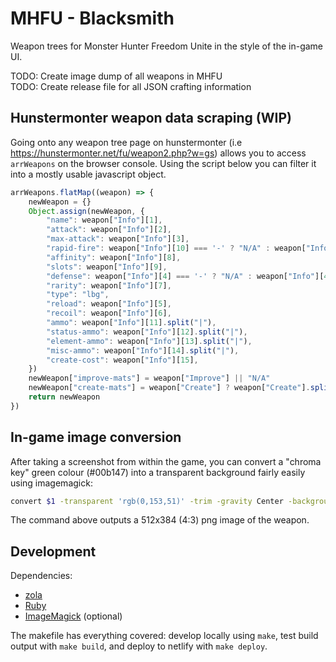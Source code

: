 # MHFU - Blacksmith 

Weapon trees for Monster Hunter Freedom Unite in the style of the in-game UI.

TODO: Create image dump of all weapons in MHFU  
TODO: Create release file for all JSON crafting information

## Hunstermonter weapon data scraping (WIP)

Going onto any weapon tree page on hunstermonter (i.e https://hunstermonter.net/fu/weapon2.php?w=gs) allows you to access `arrWeapons` on the browser console. Using the script below you can filter it into a mostly usable javascript object.

```javascript
arrWeapons.flatMap((weapon) => {
	newWeapon = {}
	Object.assign(newWeapon, {
		"name": weapon["Info"][1],
		"attack": weapon["Info"][2],
		"max-attack": weapon["Info"][3],
		"rapid-fire": weapon["Info"][10] === '-' ? "N/A" : weapon["Info"][10],
		"affinity": weapon["Info"][8],
		"slots": weapon["Info"][9],
		"defense": weapon["Info"][4] === '-' ? "N/A" : weapon["Info"][4],
		"rarity": weapon["Info"][7],
		"type": "lbg",
		"reload": weapon["Info"][5],
		"recoil": weapon["Info"][6],
		"ammo": weapon["Info"][11].split("|"),
		"status-ammo": weapon["Info"][12].split("|"),
		"element-ammo": weapon["Info"][13].split("|"),
		"misc-ammo": weapon["Info"][14].split("|"),
		"create-cost": weapon["Info"][15],
	})
	newWeapon["improve-mats"] = weapon["Improve"] || "N/A"
	newWeapon["create-mats"] = weapon["Create"] ? weapon["Create"].split("|") : "N/A"
	return newWeapon
})
```

## In-game image conversion

After taking a screenshot from within the game, you can convert a "chroma key" green colour (#00b147) into a transparent background fairly easily using imagemagick:

```bash
convert $1 -transparent 'rgb(0,153,51)' -trim -gravity Center -background none -extent 512x384 `sed -e 's/.png/-convert.png/g' <<< $1`
```

The command above outputs a 512x384 (4:3) png image of the weapon.

## Development

Dependencies:

* [zola](https://github.com/getzola/zola/) 
* [Ruby](https://www.ruby-lang.org/)
* [ImageMagick](https://imagemagick.org/) (optional)

The makefile has everything covered: develop locally using `make`, test build output with `make build`, and deploy to netlify with `make deploy`.